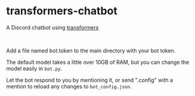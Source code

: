 # transformers-chatbot

A Discord chatbot using [transformers](https://huggingface.co/docs/transformers/main/en/index)

<br>

Add a file named bot.token to the main directory with your bot token.

The default model takes a little over 10GB of RAM, but you can change the model easily in `bot.py`.

Let the bot respond to you by mentioning it, or send ".config" with a mention to reload any changes to `bot_config.json`.